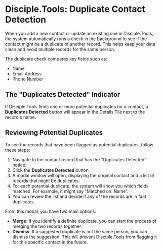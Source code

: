 # Disciple.Tools: Duplicate Contact Detection

When you add a new contact or update an existing one in Disciple.Tools, the system automatically runs a check in the background to see if the contact might be a duplicate of another record. This helps keep your data clean and avoid multiple records for the same person.

The duplicate check compares key fields such as:
- Name
- Email Address
- Phone Number

## The "Duplicates Detected" Indicator

If Disciple.Tools finds one or more potential duplicates for a contact, a **Duplicates Detected** button will appear in the Details Tile next to the record's name.

## Reviewing Potential Duplicates

To see the records that have been flagged as potential duplicates, follow these steps:

1.  Navigate to the contact record that has the "Duplicates Detected" notice.
2.  Click the **Duplicates Detected** button.
3.  A modal window will open, displaying the original contact and a list of records that might be duplicates.
4.  For each potential duplicate, the system will show you which fields matched. For example, it might say "Matched on: Name".
5.  You can review the list and decide if any of the records are in fact duplicates.

From this modal, you have two main options:
- **Merge**: If you identify a definite duplicate, you can start the process of merging the two records together.
- **Dismiss**: If a suggested duplicate is not the same person, you can dismiss the suggestion. This will prevent Disciple.Tools from flagging it for this specific contact in the future. 